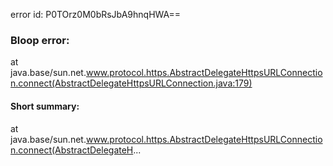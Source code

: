 error id: P0TOrz0M0bRsJbA9hnqHWA==
### Bloop error:

at java.base/sun.net.www.protocol.https.AbstractDelegateHttpsURLConnection.connect(AbstractDelegateHttpsURLConnection.java:179)
#### Short summary: 

at java.base/sun.net.www.protocol.https.AbstractDelegateHttpsURLConnection.connect(AbstractDelegateH...